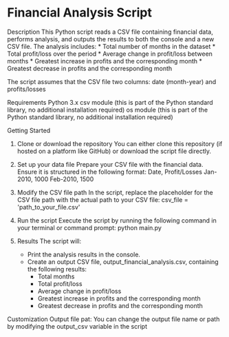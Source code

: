# Financial Analysis Script

Description
This Python script reads a CSV file containing financial data, performs analysis, and outputs the results to both the console and a new CSV file. The analysis includes:
    * Total number of months in the dataset
    * Total profit/loss over the period
    * Average change in profit/loss between months
    * Greatest increase in profits and the corresponding month
    * Greatest decrease in profits and the corresponding month

The script assumes that the CSV file two columns: date (month-year) and profits/losses

Requirements
Python 3.x
csv module (this is part of the Python standard library, no additional installation required)
os module (this is part of the Python standard library, no additional installation required)

Getting Started
1. Clone or download the repository
You can either clone this repository (if hosted on a platform like GitHub) or download the script file directly.

2. Set up your data file
Prepare your CSV file with the financial data. Ensure it is structured in the following format:
    Date, Profit/Losses
    Jan-2010, 1000
    Feb-2010, 1500

3. Modify the CSV file path
In the script, replace the placeholder for the CSV file path with the actual path to your CSV file:
    csv_file = 'path_to_your_file.csv'

4. Run the script
Execute the script by running the following command in your terminal or command prompt:
    python main.py

5. Results
The script will:
    * Print the analysis results in the console.
    * Create an output CSV file, output_financial_analysis.csv, containing the following results:
        * Total months
        * Total profit/loss
        * Average change in profit/loss
        * Greatest increase in profits and the corresponding month
        * Greatest decrease in profits and the corresponding month

Customization
    Output file pat: You can change the output file name or path by modifying the output_csv variable in the script
